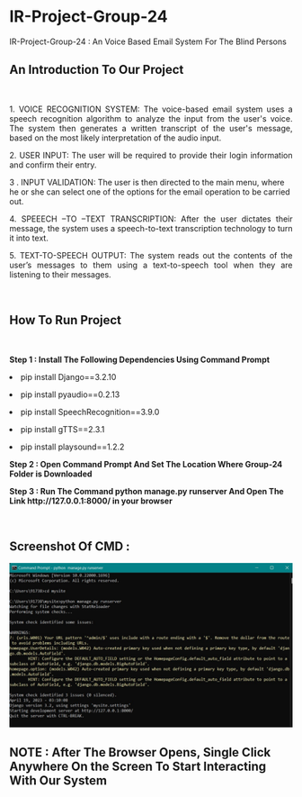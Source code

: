 # IR-Project-Group-24
IR-Project-Group-24 : An Voice Based Email System For The Blind Persons
<br>

## An Introduction To Our Project
<br>
<p align="justify"> 1. VOICE RECOGNITION SYSTEM:  
The voice-based email system uses a speech recognition algorithm to analyze the input from the user's voice. The system then generates a written transcript of the user's message, based on the most likely interpretation of the audio input. </p>
<p align="justify"> 2. USER INPUT:
The user will be required to provide  their login information and confirm  their entry.  </p>
<p aligh="justify"> 3 . INPUT VALIDATION: 
The user is then directed to the  main menu, where he or she can select one of the options for the  email operation to be carried out. </p>
<p align="justify"> 4. SPEEECH –TO –TEXT TRANSCRIPTION:
After the user dictates their  message, the system uses a  speech-to-text transcription  technology to turn it into text. </p>
<p align="justify"> 5. TEXT-TO-SPEECH OUTPUT:  The system reads out the  contents of the user’s messages to them using a text-to-speech tool when they  are listening to their messages. </p>
<br>

## How To Run Project
<br>
<p aligh="justify"> <b> Step 1 : Install The Following Dependencies Using Command Prompt </b> </p>
<p align="justify"> <li> pip install Django==3.2.10 </li> </p> 
<p aligh="justify"> <li> pip install pyaudio==0.2.13 </li> </p>
<p align="justify"> <li> pip install SpeechRecognition==3.9.0 </li> </p>
<p aligh="justify"> <li> pip install gTTS==2.3.1 </li> </p>
<p align="justify"> <li> pip install playsound==1.2.2 </li> </p>

<p aligh="justify"> <b> Step 2 : Open Command Prompt And Set The Location Where Group-24 Folder is Downloaded </b> </p>

<p aligh="justify"> <b> Step 3 : Run The Command python manage.py runserver And Open The Link http://127.0.0.1:8000/ in your browser </b> </p>
<br>

## Screenshot Of CMD : 
![](./Images/Run.jpg)

## <p aligh="justify"> <b> NOTE : After The Browser Opens, Single Click Anywhere On the Screen To Start Interacting With Our System </b> </p>
<br>
